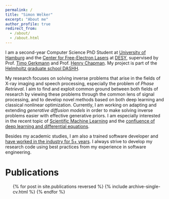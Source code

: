 ```yaml
---
permalink: /
title: "Simon Welker"
excerpt: "About me"
author_profile: true
redirect_from:
  - /about/
  - /about.html
---
```


I am a second-year Computer Science PhD Student at [University of Hamburg](https://www.inf.uni-hamburg.de/en/inst/ab/sp/home.html) and the [Center for Free-Electron Lasers](https://cid.cfel.de) at [DESY](https://desy.de), supervised by Prof. [Timo Gerkmann](https://www.inf.uni-hamburg.de/en/inst/ab/sp/people/gerkmann.html) and Prof. [Henry Chapman](https://cid.cfel.de/team/henry_chapman/). My project is part of the [Helmholtz graduate school DASHH](https://www.dashh.org/).

My research focuses on solving inverse problems that arise in the fields of X-ray imaging and speech processing, especially the problem of *Phase Retrieval*. I aim to find and exploit common ground between both fields of research by viewing these problems through the common lens of signal processing, and to develop novel methods based on both deep learning and classical nonlinear optimization. Currently, I am working on adapting and extending *generative diffusion models* in order to make solving inverse problems easier with effective generative priors. I am especially interested in the recent topic of [Scientific Machine Learning](http://www.stochasticlifestyle.com/the-essential-tools-of-scientific-machine-learning-scientific-ml/) and the [confluence of deep learning and differential equations](https://dlde-2022.github.io/).

Besides my academic studies, I am also a trained software developer and [have worked in the industry for 5+ years](/cv/). I always strive to develop my research code using best practices from my experience in software engineering.


Publications
======
  <ul>{% for post in site.publications reversed %}
    {% include archive-single-cv.html %}
  {% endfor %}</ul>
